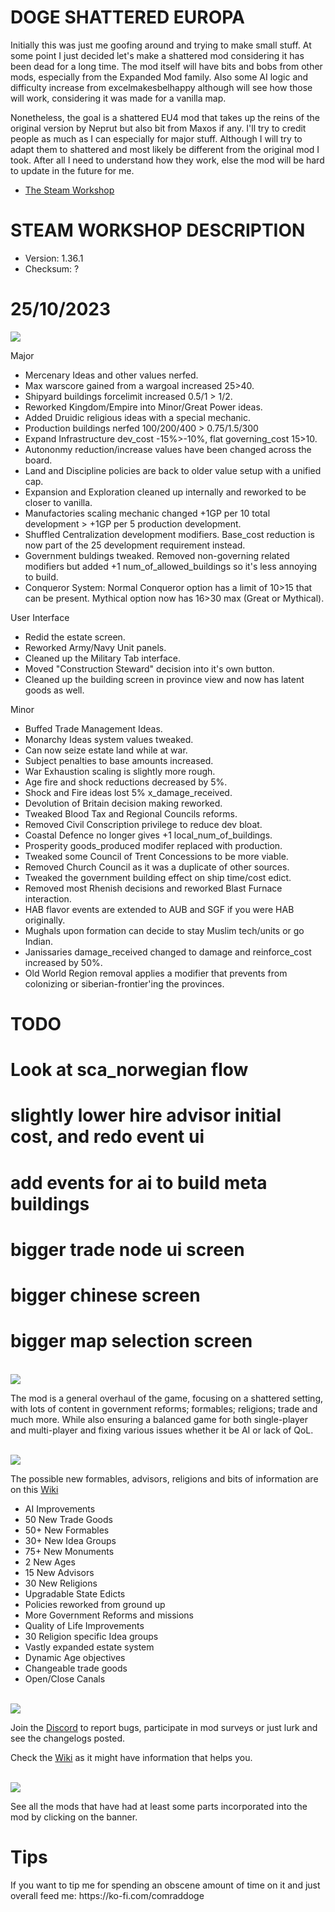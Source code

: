 # DOGE SHATTERED EUROPA
Initially this was just me goofing around and trying to make small stuff. At some point I just decided let's make a shattered
mod considering it has been dead for a long time. The mod itself will have bits and bobs from other mods, especially from the Expanded Mod family.
Also some AI logic and difficulty increase from excelmakesbelhappy although will see how those will work, considering it was made for a vanilla map.

Nonetheless, the goal is a shattered EU4 mod that takes up the reins of the original version by Neprut but also bit from Maxos if any.
I'll try to credit people as much as I can especially for major stuff. Although I will try to adapt them to shattered and most likely be different
from the original mod I took. After all I need to understand how they work, else the mod will be hard to update in the future for me.

- [The Steam Workshop](https://steamcommunity.com/sharedfiles/filedetails/?id=2152606065)

# STEAM WORKSHOP DESCRIPTION

- Version: 1.36.1
- Checksum: ?

<h1>25/10/2023</h1>
<img src=https://i.imgur.com/dAceBAG.png/>


Major
- Mercenary Ideas and other values nerfed.
- Max warscore gained from a wargoal increased 25>40.
- Shipyard buildings forcelimit increased 0.5/1 > 1/2.
- Reworked Kingdom/Empire into Minor/Great Power ideas.
- Added Druidic religious ideas with a special mechanic.
- Production buildings nerfed 100/200/400 > 0.75/1.5/300
- Expand Infrastructure dev_cost -15%>-10%, flat governing_cost 15>10.
- Autononmy reduction/increase values have been changed across the board.
- Land and Discipline policies are back to older value setup with a unified cap.
- Expansion and Exploration cleaned up internally and reworked to be closer to vanilla.
- Manufactories scaling mechanic changed +1GP per 10 total development > +1GP per 5 production development.
- Shuffled Centralization development modifiers. Base_cost reduction is now part of the 25 development requirement instead.
- Government buldings tweaked. Removed non-governing related modifiers but added +1 num_of_allowed_buildings so it's less annoying to build.
- Conqueror System: Normal Conqueror option has a limit of 10>15 that can be present. Mythical option now has 16>30 max (Great or Mythical).

User Interface
- Redid the estate screen.
- Reworked Army/Navy Unit panels.
- Cleaned up the Military Tab interface.
- Moved "Construction Steward" decision into it's own button.
- Cleaned up the building screen in province view and now has latent goods as well.

Minor
- Buffed Trade Management Ideas.
- Monarchy Ideas system values tweaked.
- Can now seize estate land while at war.
- Subject penalties to base amounts increased.
- War Exhaustion scaling is slightly more rough.
- Age fire and shock reductions decreased by 5%.
- Shock and Fire ideas lost 5% x_damage_received.
- Devolution of Britain decision making reworked.
- Tweaked Blood Tax and Regional Councils reforms.
- Removed Civil Conscription privilege to reduce dev bloat.
- Coastal Defence no longer gives +1 local_num_of_buildings.
- Prosperity goods_produced modifer replaced with production.
- Tweaked some Council of Trent Concessions to be more viable.
- Removed Church Council as it was a duplicate of other sources.
- Tweaked the government building effect on ship time/cost edict.
- Removed most Rhenish decisions and reworked Blast Furnace interaction.
- HAB flavor events are extended to AUB and SGF if you were HAB originally.
- Mughals upon formation can decide to stay Muslim tech/units or go Indian.
- Janissaries damage_received changed to damage and reinforce_cost increased by 50%.
- Old World Region removal applies a modifier that prevents from colonizing or siberian-frontier'ing the provinces.

# TODO
# Look at sca_norwegian flow
# slightly lower hire advisor initial cost, and redo event ui
# add events for ai to build meta buildings

# bigger trade node ui screen
# bigger chinese screen
# bigger map selection screen

<br/>
<img src=https://i.imgur.com/F14PpEA.png/>

The mod is a general overhaul of the game, focusing on a shattered setting, with lots of content in government reforms; formables; religions; trade and much more. While also ensuring a balanced game for both single-player and multi-player and fixing various issues whether it be AI or lack of QoL.

<br/>
<img src=https://i.imgur.com/jIkgNsx.png/>

The possible new formables, advisors, religions and bits of information are on this [Wiki](https://eu4.paradoxwikis.com/Doge_Shattered_Europa)

- AI Improvements
- 50 New Trade Goods
- 50+ New Formables
- 30+ New Idea Groups
- 75+ New Monuments
- 2 New Ages
- 15 New Advisors
- 30 New Religions
- Upgradable State Edicts
- Policies reworked from ground up
- More Government Reforms and missions
- Quality of Life Improvements
- 30 Religion specific Idea groups
- Vastly expanded estate system
- Dynamic Age objectives
- Changeable trade goods
- Open/Close Canals

<br/>

<img src=https://i.imgur.com/rdtTMF7.png/>


Join the [Discord](https://discord.gg/DwNbtWY) to report bugs, participate in mod surveys or just lurk and see the changelogs posted.

Check the [Wiki](https://eu4.paradoxwikis.com/Doge_Shattered_Europa) as it might have information that helps you.

<br/>
<a href="https://steamcommunity.com/workshop/filedetails/discussion/2152606065/3115898713372561841/">
    <img src=https://i.imgur.com/801eNhE.png/>
</a>

See all the mods that have had at least some parts incorporated into the mod by clicking on the banner.

<h1>Tips</h1>
If you want to tip me for spending an obscene amount of time on it and just overall feed me:
https://ko-fi.com/comraddoge

<br/><br/>
